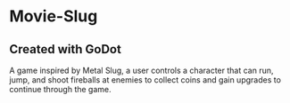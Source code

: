 # Movie-Slug
## Created with GoDot
A game inspired by Metal Slug, a user controls a character that can run, jump, and shoot fireballs at enemies to collect coins and gain upgrades to continue through the game.
